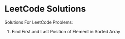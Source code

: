 # LeetCode Solutions
Solutions For LeetCode Problems:

1. Find First and Last Position of Element in Sorted Array
